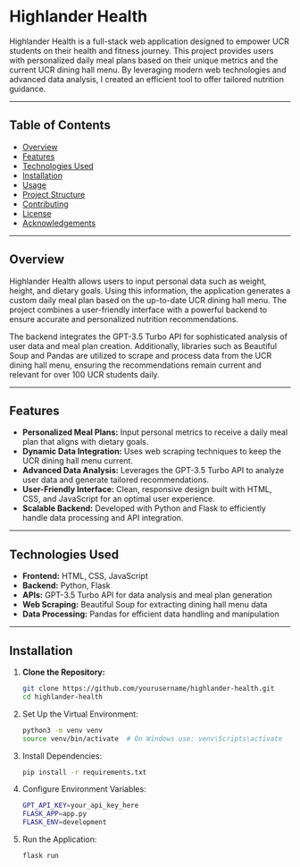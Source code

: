 # Highlander Health

Highlander Health is a full-stack web application designed to empower UCR students on their health and fitness journey. This project provides users with personalized daily meal plans based on their unique metrics and the current UCR dining hall menu. By leveraging modern web technologies and advanced data analysis, I created an efficient tool to offer tailored nutrition guidance.

---

## Table of Contents

- [Overview](#overview)
- [Features](#features)
- [Technologies Used](#technologies-used)
- [Installation](#installation)
- [Usage](#usage)
- [Project Structure](#project-structure)
- [Contributing](#contributing)
- [License](#license)
- [Acknowledgements](#acknowledgements)

---

## Overview

Highlander Health allows users to input personal data such as weight, height, and dietary goals. Using this information, the application generates a custom daily meal plan based on the up-to-date UCR dining hall menu. The project combines a user-friendly interface with a powerful backend to ensure accurate and personalized nutrition recommendations.

The backend integrates the GPT-3.5 Turbo API for sophisticated analysis of user data and meal plan creation. Additionally, libraries such as Beautiful Soup and Pandas are utilized to scrape and process data from the UCR dining hall menu, ensuring the recommendations remain current and relevant for over 100 UCR students daily.

---

## Features

- **Personalized Meal Plans:** Input personal metrics to receive a daily meal plan that aligns with dietary goals.
- **Dynamic Data Integration:** Uses web scraping techniques to keep the UCR dining hall menu current.
- **Advanced Data Analysis:** Leverages the GPT-3.5 Turbo API to analyze user data and generate tailored recommendations.
- **User-Friendly Interface:** Clean, responsive design built with HTML, CSS, and JavaScript for an optimal user experience.
- **Scalable Backend:** Developed with Python and Flask to efficiently handle data processing and API integration.

---

## Technologies Used

- **Frontend:** HTML, CSS, JavaScript
- **Backend:** Python, Flask
- **APIs:** GPT-3.5 Turbo API for data analysis and meal plan generation
- **Web Scraping:** Beautiful Soup for extracting dining hall menu data
- **Data Processing:** Pandas for efficient data handling and manipulation

---

## Installation

1. **Clone the Repository:**

   ```bash
   git clone https://github.com/yourusername/highlander-health.git
   cd highlander-health

2. Set Up the Virtual Environment:

   ```bash
   python3 -m venv venv
   source venv/bin/activate  # On Windows use: venv\Scripts\activate

3. Install Dependencies:

   ```bash
   pip install -r requirements.txt

4. Configure Environment Variables:

   ```bash
   GPT_API_KEY=your_api_key_here
   FLASK_APP=app.py
   FLASK_ENV=development

5. Run the Application:

   ```bash
   flask run

